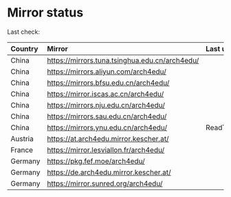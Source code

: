 <script src="./time.js"></script>
# Mirror status
Last check: <script type="text/javascript">localize(1696306824.2566798);</script>

|Country|Mirror|Last update|
|:------|:-----|:----------|
|China|https://mirrors.tuna.tsinghua.edu.cn/arch4edu/|<script type="text/javascript">localize(1696271430);</script>|
|China|https://mirrors.aliyun.com/arch4edu/|<script type="text/javascript">localize(1696271430);</script>|
|China|https://mirrors.bfsu.edu.cn/arch4edu/|<script type="text/javascript">localize(1696271430);</script>|
|China|https://mirror.iscas.ac.cn/arch4edu/|<script type="text/javascript">localize(1696271430);</script>|
|China|https://mirrors.nju.edu.cn/arch4edu/|<script type="text/javascript">localize(1696271430);</script>|
|China|https://mirrors.sau.edu.cn/arch4edu/|<script type="text/javascript">localize(1696271430);</script>|
|China|https://mirrors.ynu.edu.cn/arch4edu/|ReadTimeout|
|Austria|https://at.arch4edu.mirror.kescher.at/|<script type="text/javascript">localize(1696271430);</script>|
|France|https://mirror.lesviallon.fr/arch4edu/|<script type="text/javascript">localize(1696271430);</script>|
|Germany|https://pkg.fef.moe/arch4edu/|<script type="text/javascript">localize(1696271430);</script>|
|Germany|https://de.arch4edu.mirror.kescher.at/|<script type="text/javascript">localize(1696271430);</script>|
|Germany|https://mirror.sunred.org/arch4edu/|<script type="text/javascript">localize(1696271430);</script>|

<script src="./tablefilter/tablefilter.js"></script>
<script src="./table.js"></script>